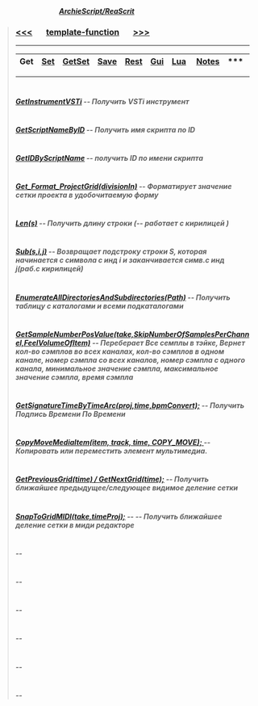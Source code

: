 ##### &nbsp;&nbsp;&nbsp;&nbsp;&nbsp;&nbsp;&nbsp;&nbsp;&nbsp;&nbsp;&nbsp;&nbsp;&nbsp;&nbsp;&nbsp;&nbsp;&nbsp;&nbsp;&nbsp;&nbsp;&nbsp;&nbsp;&nbsp;&nbsp;&nbsp;&nbsp;&nbsp;&nbsp;&nbsp;&nbsp;&nbsp;&nbsp;&nbsp;&nbsp;&nbsp;&nbsp;&nbsp;&nbsp;&nbsp;&nbsp;&nbsp;&nbsp;&nbsp;&nbsp;&nbsp;&nbsp;&nbsp;&nbsp;&nbsp;&nbsp;&nbsp;&nbsp;&nbsp;&nbsp;&nbsp;&nbsp;&nbsp;&nbsp;&nbsp;&nbsp;&nbsp;&nbsp;&nbsp;&nbsp;&nbsp;&nbsp;&nbsp;&nbsp;&nbsp;&nbsp;&nbsp;&nbsp;&nbsp;&nbsp;&nbsp;&nbsp;&nbsp;&nbsp;&nbsp;&nbsp;&nbsp;&nbsp;&nbsp;&nbsp;&nbsp;&nbsp;&nbsp;&nbsp;&nbsp;&nbsp;&nbsp;&nbsp;&nbsp;&nbsp;&nbsp;&nbsp;&nbsp;&nbsp;&nbsp;&nbsp;&nbsp;&nbsp;&nbsp;&nbsp;&nbsp;&nbsp;&nbsp;&nbsp;&nbsp;&nbsp;&nbsp;&nbsp;&nbsp;&nbsp;&nbsp;&nbsp;&nbsp;&nbsp;&nbsp;&nbsp;&nbsp;&nbsp;&nbsp;&nbsp;&nbsp;&nbsp;&nbsp;&nbsp;&nbsp;&nbsp;&nbsp;&nbsp;&nbsp;&nbsp;&nbsp;&nbsp;&nbsp;&nbsp;&nbsp;&nbsp;&nbsp;&nbsp;&nbsp;&nbsp;&nbsp;&nbsp;&nbsp;&nbsp;&nbsp;&nbsp;&nbsp;&nbsp;&nbsp;&nbsp;&nbsp;&nbsp;&nbsp;&nbsp;&nbsp;&nbsp;&nbsp;&nbsp;&nbsp;&nbsp;&nbsp;&nbsp;&nbsp;&nbsp;&nbsp;&nbsp;&nbsp;&nbsp;&nbsp;&nbsp;&nbsp;&nbsp;&nbsp;&nbsp;&nbsp;&nbsp;&nbsp;&nbsp;&nbsp;&nbsp;&nbsp;&nbsp;&nbsp;&nbsp;&nbsp;&nbsp;[***ArchieScript/ReaScrit***](https://github.com/ArchieScript/Archie_ReaScripts)


>### [<<<](https://github.com/ArchieScript/template-function/tree/master/template-function#archiescriptreascrit)                                    &nbsp;&nbsp;&nbsp;&nbsp;&nbsp;                                                                                                    [template-function](https://github.com/ArchieScript/template-function#archiescriptreascrit)                                                    &nbsp;&nbsp;&nbsp;&nbsp;&nbsp;                                                                                                    [>>>](https://github.com/ArchieScript/template-function/tree/master/template-function/Set#archiescriptreascrit)
>
>-------------
>
>
> Get                                                                                               |                                    [Set](https://github.com/ArchieScript/template-function/tree/master/template-function/Set)         |                                    [GetSet](https://github.com/ArchieScript/template-function/tree/master/template-function/GetSet)   |                                    [Save](https://github.com/ArchieScript/template-function/tree/master/template-function/Save)       |                                    [Rest](https://github.com/ArchieScript/template-function/tree/master/template-function/Rest)       |                                    [Gui](https://github.com/ArchieScript/template-function/tree/master/template-function/Gui)         |                                    [Lua](https://github.com/ArchieScript/template-function/tree/master/template-function/Lua)         |                                [Notes](https://github.com/ArchieScript/template-function/tree/master/template-function/_Notes) | *** | *** |
> ------|-------|-------|------|-------|-------|------|-------|------|------                 
>
>------------
>
>
>
>
>
>
>
>
>
>
>#
>##### [GetInstrumentVSTi](https://github.com/ArchieScript/template-function/blob/master/template-function/Get/GetInstrumentVSTi.lua) -- Получить VSTi инструмент
>#
>##### [GetScriptNameByID](https://github.com/ArchieScript/template-function/blob/master/template-function/Get/GetScriptNameByID.lua) --  Получить имя скрипта по ID
>#
>##### [GetIDByScriptName](https://github.com/ArchieScript/template-function/blob/master/template-function/Get/GetIDByScriptName.lua) -- получить ID по имени скрипта
>#
>##### [Get_Format_ProjectGrid(divisionIn)](https://github.com/ArchieScript/template-function/blob/master/template-function/Get/Get_Format_ProjectGrid.lua) -- Форматирует значение сетки проекта в удобочитаемую форму
>#
>##### [Len(s)](https://github.com/ArchieScript/template-function/blob/master/template-function/Get/Len.lua) -- Получить длину строки (--  работает с кирилицей )   
>#
>##### [Sub(s,i,j)](https://github.com/ArchieScript/template-function/blob/master/template-function/Get/Sub.lua) -- Возвращает подстроку строки S, которая начинается с символа с инд i и заканчивается симв.с инд j(раб.с кирилицей)   
>#
>##### [EnumerateAllDirectoriesAndSubdirectories(Path)](https://github.com/ArchieScript/template-function/blob/master/template-function/Get/EnumerateAllDirectoriesAndSubdirectories.lua) -- Получить таблицу с каталогами и всеми подкаталогами 
>#
>##### [GetSampleNumberPosValue(take,SkipNumberOfSamplesPerChannel,FeelVolumeOfItem)](https://github.com/ArchieScript/template-function/blob/master/template-function/Get/GetSampleNumberPosValue.lua) -- Переберает Все семплы в тэйке, Вернет кол-во сэмплов во всех каналах, кол-во сэмплов в одном канале, номер сэмпла со всех каналов, номер сэмпла с одного канала, минимальное значение сэмпла, максимальное значение сэмпла, время сэмпла
>#
>##### [GetSignatureTimeByTimeArc(proj,time,bpmConvert);](https://github.com/ArchieScript/template-function/blob/master/template-function/Get/GetSignatureTimeByTimeArc.lua) -- Получить Подпись Времени По Времени
>#
>##### [CopyMoveMediaItem(item, track, time,  COPY_MOVE); ](https://github.com/ArchieScript/template-function/blob/master/template-function/Get/CopyMoveMediaItem.lua) --  Копировать или переместить элемент мультимедиа.
>#
>##### [GetPreviousGrid(time) / GetNextGrid(time);](https://github.com/ArchieScript/template-function/blob/master/template-function/Get/Get_%23%23%23_Grid.lua) -- Получить ближайшее предыдущее/следующее видимое деление сетки
>#
>##### [SnapToGridMIDI(take,timeProj);](https://github.com/ArchieScript/template-function/blob/master/template-function/Get/SnapToGridMIDI.lua) --  -- Получить ближайшее деление сетки в миди редакторе
>#
>##### []() --  
>#
>##### []() --  
>#
>##### []() --  
>#
>##### []() --  
>#
>##### []() --  
>#
>##### []() --  
>#
>#
>#
>#
>#
>#
>#
>#
>#
>#
>#
>#


